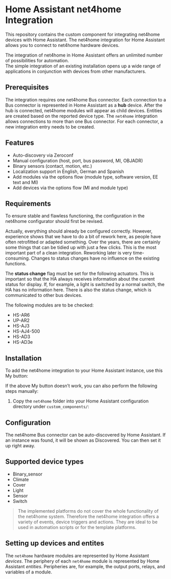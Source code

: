 
# Home Assistant net4home Integration

This repository contains the custom component for integrating net4home devices with Home Assistant.
The net4home integration for Home Assistant allows you to connect to net4home hardware devices.

The integration of net4home in Home Assistant offers an unlimited number of possibilities for automation.  
The simple integration of an existing installation opens up a wide range of applications in conjunction with devices from other manufacturers.

## Prerequisites 

The integration requires one net4home Bus connector.
Each connection to a Bus connector is represented in Home Assistant as a **hub** device. After the hub is connected, net4home modules will appear as child devices. Entities are created based on the reported device type.
The `net4home` integration allows connections to more than one Bus connector. For each connector, a new integration entry needs to be created.

## Features

- Auto-discovery via Zeroconf
- Manual configuration (host, port, bus password, MI, OBJADR)
- Binary sensors (contact, motion, etc.)
- Localization support in English, German and Spanish
- Add modules via the options flow (module type, software version, EE text and MI)
- Add devices via the options flow (MI and module type)

## Requirements

To ensure stable and flawless functioning, the configuration in the net4home configurator should first be revised. 

Actually, everything should already be configured correctly. However, experience shows that we have to do a bit of rework here, as people have often retrofitted or adapted something. Over the years, there are certainly some things that can be tidied up with just a few clicks. This is the most important part of a clean integration. Reworking later is very time-consuming.
Changes to status changes have no influence on the existing functions.

The **status change** flag must be set for the following actuators. This is important so that the HA always receives information about the current status for display. If, for example, a light is switched by a normal switch, the HA has no information here. There is also the status change, which is communicated to other bus devices.

The following modules are to be checked:
- HS-AR6
- UP-AR2
- HS-AJ3
- HS-AJ4-500
- HS-AD3
- HS-AD3e

## Installation

To add the net4home integration to your Home Assistant instance, use this My button:

If the above My button doesn’t work, you can also perform the following steps manually:
1. Copy the `net4home` folder into your Home Assistant configuration directory under `custom_components/`:

## Configuration

The net4home Bus connector can be auto-discovered by Home Assistant. If an instance was found, it will be shown as Discovered. You can then set it up right away.

## Supported device types 

- Binary_sensor
- Climate
- Cover
- Light
- Sensor
- Switch

> The implemented platforms do not cover the whole functionality of
> the net4home system.  Therefore the net4home integration offers a
> variety of events, device triggers and actions.  They are ideal to be
> used in automation scripts or for the template platforms.

## Setting up devices and entites

The `net4home` hardware modules are represented by Home Assistant _devices_. The periphery of each `net4home` module is represented by Home Assistant _entities_. Peripheries are, for example, the output ports, relays, and variables of a module. 